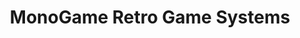 ---
title: "MonoGame Retro Game Systems"
url: /badajoz/monogame-retro-game-systems/
shop: videojuegos
---